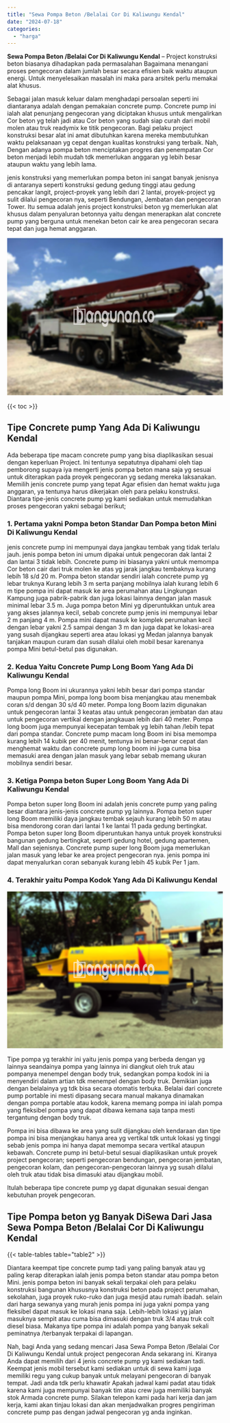 ```yaml
---
title: "Sewa Pompa Beton /Belalai Cor Di Kaliwungu Kendal"
date: "2024-07-18"
categories: 
  - "harga"
---
```


**Sewa Pompa Beton /Belalai Cor Di Kaliwungu Kendal** – Project konstruksi beton biasanya dihadapkan pada permasalahan Bagaimana menangani proses pengecoran dalam jumlah besar secara efisien baik waktu ataupun energi. Untuk menyelesaikan masalah ini maka para arsitek perlu memakai alat khusus.

Sebagai jalan masuk keluar dalam menghadapi persoalan seperti ini diantaranya adalah dengan pemakaian concrete pump. Concrete pump ini ialah alat penunjang pengecoran yang diciptakan khusus untuk mengalirkan Cor beton yg telah jadi atau Cor beton yang sudah siap curah dari mobil molen atau truk readymix ke titik pengecoran. Bagi pelaku project konstruksi besar alat ini amat dibutuhkan karena mereka membutuhkan waktu pelaksanaan yg cepat dengan kualitas konstruksi yang terbaik. Nah, Dengan adanya pompa beton menciptakan progres dan penempatan Cor beton menjadi lebih mudah tdk memerlukan anggaran yg lebih besar ataupun waktu yang lebih lama.

jenis konstruksi yang memerlukan pompa beton ini sangat banyak jenisnya di antaranya seperti konstruksi gedung gedung tinggi atau gedung pencakar langit, project-proyek yang lebih dari 2 lantai, proyek-project yg sulit dilalui pengecoran nya, seperti Bendungan, Jembatan dan pengecoran Tower. Itu semua adalah jenis project konstruksi beton yg memerlukan alat khusus dalam penyaluran betonnya yaitu dengan menerapkan alat concrete pump yang berguna untuk menekan beton cair ke area pengecoran secara tepat dan juga hemat anggaran.

![Sewa Pompa Beton /Belalai Cor Di Kaliwungu Kendal](/images/sewa-concrete-pump-33.png)

{{< toc >}}

## Tipe Concrete pump Yang Ada Di Kaliwungu Kendal

Ada beberapa tipe macam concrete pump yang bisa diaplikasikan sesuai dengan keperluan Project. Ini tentunya sepatutnya dipahami oleh tiap pemborong supaya iya mengerti jenis pompa beton mana saja yg sesuai untuk diterapkan pada proyek pengecoran yg sedang mereka laksanakan. Memilih jenis concrete pump yang tepat Agar efisien dan hemat waktu juga anggaran, ya tentunya harus dikerjakan oleh para pelaku konstruksi. Diantara tipe-jenis concrete pump yg kami sediakan untuk memudahkan proses pengecoran yakni sebagai berikut;

### 1\. Pertama yakni Pompa beton Standar Dan Pompa beton Mini Di Kaliwungu Kendal

jenis concrete pump ini mempunyai daya jangkau tembak yang tidak terlalu jauh. jenis pompa beton ini umum dipakai untuk pengecoran dak lantai 2 dan lantai 3 tidak lebih. Concrete pump ini biasanya yakni untuk memompa Cor beton cair dari truk molen ke atas yg jarak jangkau tembaknya kurang lebih 18 s/d 20 m. Pompa beton standar sendiri ialah concrete pump yg lebar truknya Kurang lebih 3 m serta panjang mobilnya ialah kurang lebih 6 m tipe pompa ini dapat masuk ke area perumahan atau Lingkungan Kampung juga pabrik-pabrik dan juga lokasi lainnya dengan jalan masuk minimal lebar 3.5 m. Juga pompa beton Mini yg diperuntukkan untuk area yang akses jalannya kecil, sebab concrete pump jenis ini mempunyai lebar 2 m panjang 4 m. Pompa mini dapat masuk ke komplek perumahan kecil dengan lebar yakni 2.5 sampai dengan 3 m dan juga dapat ke lokasi-area yang susah dijangkau seperti area atau lokasi yg Medan jalannya banyak tanjakan maupun curam dan susah dilalui oleh mobil besar karenanya pompa Mini betul-betul pas digunakan.

### 2\. Kedua Yaitu Concrete Pump Long Boom Yang Ada Di Kaliwungu Kendal

Pompa long Boom ini ukurannya yakni lebih besar dari pompa standar maupun pompa Mini, pompa long boom bisa menjangkau atau menembak coran s/d dengan 30 s/d 40 meter. Pompa long Boom lazim digunakan untuk pengecoran lantai 3 keatas atau untuk pengecoran jembatan dan atau untuk pengecoran vertikal dengan jangkauan lebih dari 40 meter. Pompa long boom juga mempunyai kecepatan tembak yg lebih tahan /lebih tepat dari pompa standar. Concrete pump macam long Boom ini bisa memompa kurang lebih 14 kubik per 40 menit, tentunya ini benar-benar cepat dan menghemat waktu dan concrete pump long boom ini juga cuma bisa memasuki area dengan jalan masuk yang lebar sebab memang ukuran mobilnya sendiri besar.

### 3\. Ketiga Pompa beton Super Long Boom Yang Ada Di Kaliwungu Kendal

Pompa beton super long Boom ini adalah jenis concrete pump yang paling besar diantara jenis-jenis concrete pump yg lainnya. Pompa beton super long Boom memiliki daya jangkau tembak sejauh kurang lebih 50 m atau bisa mendorong coran dari lantai 1 ke lantai 11 pada gedung bertingkat. Pompa beton super long Boom diperuntukan hanya untuk proyek konstruksi bangunan gedung bertingkat, seperti gedung hotel, gedung apartemen, Mall dan sejenisnya. Concrete pump super long Boom juga memerlukan jalan masuk yang lebar ke area project pengecoran nya. jenis pompa ini dapat menyalurkan coran sebanyak kurang lebih 45 kubik Per 1 jam.

### 4\. Terakhir yaitu Pompa Kodok Yang Ada Di Kaliwungu Kendal

![Sewa Pompa Beton /Belalai Cor Di Kaliwungu Kendal](/images/sewa-concrete-pump-02.png)

Tipe pompa yg terakhir ini yaitu jenis pompa yang berbeda dengan yg lainnya seandainya pompa yang lainnya ini diangkut oleh truk atau pompanya menempel dengan body truk, sedangkan pompa kodok ini ia menyendiri dalam artian tdk menempel dengan body truk. Demikian juga dengan belalainya yg tdk bisa secara otomatis terbuka. Belalai dari concrete pump portable ini mesti dipasang secara manual makanya dinamakan dengan pompa portable atau kodok, karena memang pompa ini ialah pompa yang fleksibel pompa yang dapat dibawa kemana saja tanpa mesti tergantung dengan body truk.

Pompa ini bisa dibawa ke area yang sulit dijangkau oleh kendaraan dan tipe pompa ini bisa menjangkau hanya area yg vertikal tdk untuk lokasi yg tinggi sebab jenis pompa ini hanya dapat memompa secara vertikal ataupun kebawah. Concrete pump ini betul-betul sesuai diaplikasikan untuk proyek project pengecoran; seperti pengecoran bendungan, pengecoran jembatan, pengecoran kolam, dan pengecoran-pengecoran lainnya yg susah dilalui oleh truk atau tidak bisa dimasuki atau dijangkau mobil.

Itulah beberapa tipe concrete pump yg dapat digunakan sesuai dengan kebutuhan proyek pengecoran.

## Tipe Pompa beton yg Banyak DiSewa Dari Jasa Sewa Pompa Beton /Belalai Cor Di Kaliwungu Kendal

{{< table-tables table="table2" >}}

Diantara keempat tipe concrete pump tadi yang paling banyak atau yg paling kerap diterapkan ialah jenis pompa beton standar atau pompa beton Mini. jenis pompa beton ini banyak sekali terpakai oleh para pelaku konstruksi bangunan khususnya konstruksi beton pada project perumahan, sekolahan, juga proyek ruko-ruko dan juga mesjid atau rumah ibadah. selain dari harga sewanya yang murah jenis pompa ini juga yakni pompa yang fleksibel dapat masuk ke lokasi mana saja. Lebih-lebih lokasi yg jalan masuknya sempit atau cuma bisa dimasuki dengan truk 3/4 atau truk colt diesel biasa. Makanya tipe pompa ini adalah pompa yang banyak sekali peminatnya /terbanyak terpakai di lapangan.

Nah, bagi Anda yang sedang mencari Jasa Sewa Pompa Beton /Belalai Cor Di Kaliwungu Kendal untuk project pengecoran Anda sekarang ini. Kiranya Anda dapat memilih dari 4 jenis concrete pump yg kami sediakan tadi. Keempat jenis mobil tersebut kami sediakan untuk di sewa kami juga memiliki regu yang cukup banyak untuk melayani pengecoran di banyak tempat. Jadi anda tdk perlu khawatir Apakah jadwal kami padat atau tidak karena kami juga mempunyai banyak tim atau crew juga memiliki banyak stok Armada concrete pump. Silakan telepon kami pada hari kerja dan jam kerja, kami akan tinjau lokasi dan akan menjadwalkan progres pengiriman concrete pump pas dengan jadwal pengecoran yg anda inginkan.

